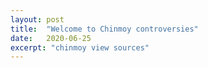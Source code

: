 ```yaml
---
layout: post
title:  "Welcome to Chinmoy controversies"
date:   2020-06-25
excerpt: "chinmoy view sources"
---
```

